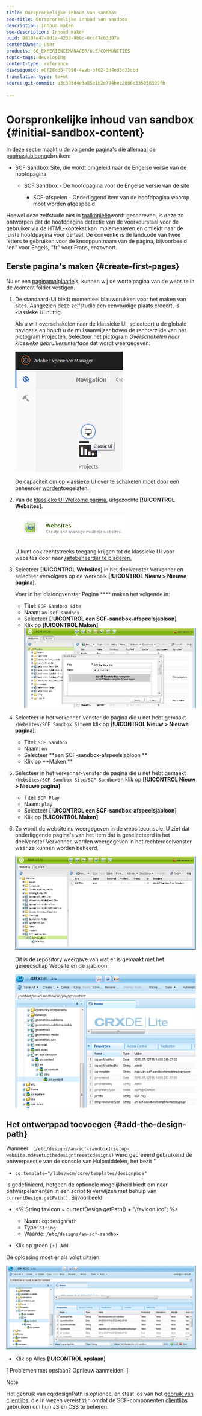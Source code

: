 ```yaml
---
title: Oorspronkelijke inhoud van sandbox
seo-title: Oorspronkelijke inhoud van sandbox
description: Inhoud maken
seo-description: Inhoud maken
uuid: 9810fe47-8d1a-4238-9b9c-0cc47c63d97a
contentOwner: User
products: SG_EXPERIENCEMANAGER/6.5/COMMUNITIES
topic-tags: developing
content-type: reference
discoiquuid: e8f28cd5-7950-4aab-bf62-3d4ed3d33cbd
translation-type: tm+mt
source-git-commit: a3c303d4e3a85e1b2e794bec2006c335056309fb

---
```



# Oorspronkelijke inhoud van sandbox {#initial-sandbox-content}

In deze sectie maakt u de volgende pagina&#39;s die allemaal de [paginasjabloon](initial-app.md#createthepagetemplate)gebruiken:

* SCF Sandbox Site, die wordt omgeleid naar de Engelse versie van de hoofdpagina

   * SCF Sandbox - De hoofdpagina voor de Engelse versie van de site

      * SCF-afspelen - Onderliggend item van de hoofdpagina waarop moet worden afgespeeld

Hoewel deze zelfstudie niet in [taalkopieën](../../help/sites-administering/tc-prep.md)wordt geschreven, is deze zo ontworpen dat de hoofdpagina detectie van de voorkeurstaal voor de gebruiker via de HTML-koptekst kan implementeren en omleidt naar de juiste hoofdpagina voor de taal. De conventie is de landcode van twee letters te gebruiken voor de knooppuntnaam van de pagina, bijvoorbeeld &quot;en&quot; voor Engels, &quot;fr&quot; voor Frans, enzovoort.

## Eerste pagina&#39;s maken {#create-first-pages}

Nu er een [paginamalplaatje](initial-app.md#createthepagetemplate)is, kunnen wij de wortelpagina van de website in de /content folder vestigen.

1. De standaard-UI biedt momenteel blauwdrukken voor het maken van sites. Aangezien deze zelfstudie een eenvoudige plaats creeert, is klassieke UI nuttig.

   Als u wilt overschakelen naar de klassieke UI, selecteert u de globale navigatie en houdt u de muisaanwijzer boven de rechterzijde van het pictogram Projecten. Selecteer het pictogram *Overschakelen naar klassieke gebruikersinterface* dat wordt weergegeven:

   ![chlimage_1-36](assets/chlimage_1-36.png)

   De capaciteit om op klassieke UI over te schakelen moet door een beheerder [worden](../../help/sites-administering/enable-classic-ui.md)toegelaten.

1. Van de [klassieke UI Welkome pagina](http://localhost:4502/welcome.html), uitgezochte **[!UICONTROL Websites]**.

   ![chlimage_1-37](assets/chlimage_1-37.png)

   U kunt ook rechtstreeks toegang krijgen tot de klassieke UI voor websites door naar [/sitebeheerder te bladeren.](http://localhost:4502/siteadmin)

1. Selecteer **[!UICONTROL Websites]** in het deelvenster Verkenner en selecteer vervolgens op de werkbalk **[!UICONTROL Nieuw > Nieuwe pagina]**.

   Voer in het dialoogvenster Pagina **** maken het volgende in:

   * Titel: `SCF Sandbox Site`
   * Naam: `an-scf-sandbox`
   * Selecteer **[!UICONTROL een SCF-sandbox-afspeelsjabloon]**
   * Klik op **[!UICONTROL Maken]**
   ![chlimage_1-38](assets/chlimage_1-38.png)

1. Selecteer in het verkenner-venster de pagina die u net hebt gemaakt `/Websites/SCF Sandbox Site`en klik op **[!UICONTROL Nieuw > Nieuwe pagina]**:

   * Titel: `SCF Sandbox`
   * Naam: `en`
   * Selecteer **een SCF-sandbox-afspeelsjabloon **
   * Klik op **Maken **

1. Selecteer in het verkenner-venster de pagina die u net hebt gemaakt `/Websites/SCF Sandbox Site/SCF Sandbox`en klik op **[!UICONTROL Nieuw > Nieuwe pagina]**

   * Titel: `SCF Play`
   * Naam: `play`
   * Selecteer **[!UICONTROL een SCF-sandbox-afspeelsjabloon]**
   * Klik op **[!UICONTROL Maken]**

1. Zo wordt de website nu weergegeven in de websiteconsole. U ziet dat onderliggende pagina&#39;s van het item dat is geselecteerd in het deelvenster Verkenner, worden weergegeven in het rechterdeelvenster waar ze kunnen worden beheerd.

   ![chlimage_1-39](assets/chlimage_1-39.png)

   Dit is de repository weergave van wat er is gemaakt met het gereedschap Website en de sjabloon:

   ![chlimage_1-40](assets/chlimage_1-40.png)

## Het ontwerppad toevoegen {#add-the-design-path}

Wanneer ` [/etc/designs/an-scf-sandbox](setup-website.md#setupthedesigntreeetcdesigns)` werd gecreeerd gebruikend de ontwerpsectie van de console van Hulpmiddelen, het bezit &quot;

* `cq:template="/libs/wcm/core/templates/designpage"`

is gedefinieerd, hetgeen de optionele mogelijkheid biedt om naar ontwerpelementen in een script te verwijzen met behulp van `currentDesign.getPath()`. Bijvoorbeeld

* &lt;% String favIcon = currentDesign.getPath() + &quot;/favicon.ico&quot;; %>


   * Naam: `cq:designPath`
   * Type: `String`
   * Waarde: `/etc/designs/an-scf-sandbox`

* Klik op groen `[+] Add`

De oplossing moet er als volgt uitzien:

![chlimage_1-41](assets/chlimage_1-41.png)

* Klik op Alles **[!UICONTROL opslaan]**

[ Problemen met opslaan? Opnieuw aanmelden! ]

>[!NOTE]
>
>Het gebruik van cq:designPath is optioneel en staat los van het [gebruik van clientlibs](develop-app.md#includeclientlibsintemplate), die in wezen vereist zijn omdat de SCF-componenten [clientlibs](client-customize.md#clientlibs-for-scf) gebruiken om hun JS en CSS te beheren.

